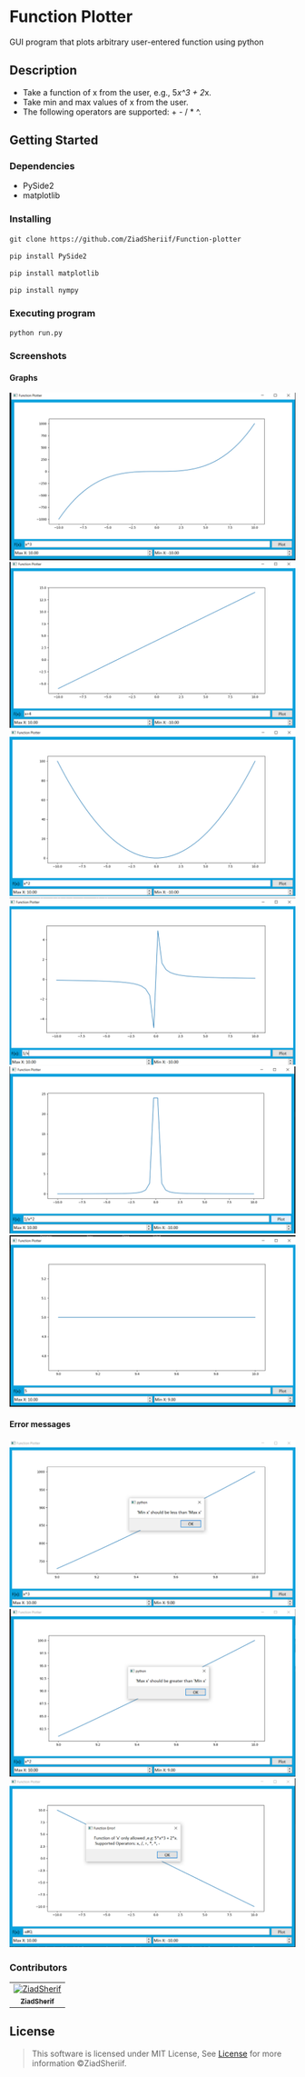 # Function  Plotter

GUI program that plots arbitrary user-entered function using python

## Description

* Take a function of x from the user, e.g., 5*x^3 + 2*x.
* Take min and max values of x from the user.
* The following operators are supported: + - / * ^.

## Getting Started

### Dependencies

* PySide2
* matplotlib

### Installing

```
git clone https://github.com/ZiadSheriif/Function-plotter 
```

```
pip install PySide2
```

```
pip install matplotlib
```

```
pip install nympy
```

### Executing program

```
python run.py
```

### Screenshots

#### Graphs

![graph1](/images/Screenshot1.png)
![graph2](/images/Screenshot2.png)
![graph3](images/Screenshot3.png)
![graph4](images/Screenshot4.png)
![graph5](images/Screenshot5.png)
![graph6](images/Screenshot6.png)

#### Error messages

![MinX](images/Screenshot7.png)
![MaxX](images/Screenshot8.png)
![Function](images/Screenshot9.png)

### Contributors

<table>
<tr>
<td align="center">
<a href="https://github.com/ZiadSheriif" target="_black">
<img src="https://avatars.githubusercontent.com/u/78238570?s=400&u=1f78e959d28bd83d089c054631369723f9309b20&v=4" width="150px;" alt="ZiadSherif"/><br /><sub><b>ZiadSherif</b></sub></a><br />
</td>
</tr>
 </table>

## License <a name="license"></a>

> This software is licensed under MIT License,
> See [License](https://github.com/ZiadSheriif/Plotter-Function/blob/master/LICENSE) for more information ©ZiadSheriif.